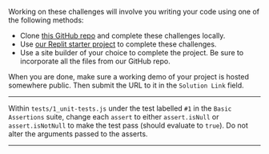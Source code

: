 <div class="challenge-instructions"><div><section id="description">
<p>Working on these challenges will involve you writing your code using one of the following methods:</p>
<ul>
<li>Clone <a href="https://github.com/freeCodeCamp/boilerplate-mochachai/" rel="noopener noreferrer nofollow" target="_blank">this GitHub repo</a> and complete these challenges locally.</li>
<li>Use <a href="https://replit.com/github/freeCodeCamp/boilerplate-mochachai" rel="noopener noreferrer nofollow" target="_blank">our Replit starter project</a> to complete these challenges.</li>
<li>Use a site builder of your choice to complete the project. Be sure to incorporate all the files from our GitHub repo.</li>
</ul>
<p>When you are done, make sure a working demo of your project is hosted somewhere public. Then submit the URL to it in the <code>Solution Link</code> field.</p>
</section></div><hr/><div><section id="instructions">
<p>Within <code>tests/1_unit-tests.js</code> under the test labelled <code>#1</code> in the <code>Basic Assertions</code> suite, change each <code>assert</code> to either <code>assert.isNull</code> or <code>assert.isNotNull</code> to make the test pass (should evaluate to <code>true</code>). Do not alter the arguments passed to the asserts.</p>
</section></div><hr/></div>